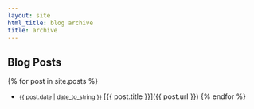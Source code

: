 ```yaml
---
layout: site
html_title: blog archive
title: archive
---
```


<h2>Blog Posts</h2>

                    
{% for post in site.posts %}
- <small><time datetime="{{ post.date | date_to_xmlschema }}">{{ post.date | date_to_string }}</time></small> [{{ post.title }}]({{ post.url }})
{% endfor %}
